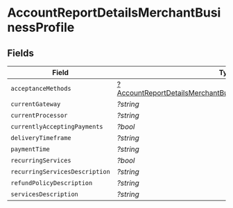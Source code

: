# AccountReportDetailsMerchantBusinessProfile


## Fields

| Field                                                                                                                                                | Type                                                                                                                                                 | Required                                                                                                                                             | Description                                                                                                                                          |
| ---------------------------------------------------------------------------------------------------------------------------------------------------- | ---------------------------------------------------------------------------------------------------------------------------------------------------- | ---------------------------------------------------------------------------------------------------------------------------------------------------- | ---------------------------------------------------------------------------------------------------------------------------------------------------- |
| `acceptanceMethods`                                                                                                                                  | [?AccountReportDetailsMerchantBusinessProfileAcceptanceMethods](../../models/shared/AccountReportDetailsMerchantBusinessProfileAcceptanceMethods.md) | :heavy_minus_sign:                                                                                                                                   | N/A                                                                                                                                                  |
| `currentGateway`                                                                                                                                     | *?string*                                                                                                                                            | :heavy_minus_sign:                                                                                                                                   | N/A                                                                                                                                                  |
| `currentProcessor`                                                                                                                                   | *?string*                                                                                                                                            | :heavy_minus_sign:                                                                                                                                   | N/A                                                                                                                                                  |
| `currentlyAcceptingPayments`                                                                                                                         | *?bool*                                                                                                                                              | :heavy_minus_sign:                                                                                                                                   | N/A                                                                                                                                                  |
| `deliveryTimeframe`                                                                                                                                  | *?string*                                                                                                                                            | :heavy_minus_sign:                                                                                                                                   | N/A                                                                                                                                                  |
| `paymentTime`                                                                                                                                        | *?string*                                                                                                                                            | :heavy_minus_sign:                                                                                                                                   | N/A                                                                                                                                                  |
| `recurringServices`                                                                                                                                  | *?bool*                                                                                                                                              | :heavy_minus_sign:                                                                                                                                   | N/A                                                                                                                                                  |
| `recurringServicesDescription`                                                                                                                       | *?string*                                                                                                                                            | :heavy_minus_sign:                                                                                                                                   | N/A                                                                                                                                                  |
| `refundPolicyDescription`                                                                                                                            | *?string*                                                                                                                                            | :heavy_minus_sign:                                                                                                                                   | N/A                                                                                                                                                  |
| `servicesDescription`                                                                                                                                | *?string*                                                                                                                                            | :heavy_minus_sign:                                                                                                                                   | N/A                                                                                                                                                  |